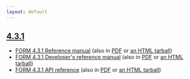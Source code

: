 ```yaml
---
layout: default
---
```


## [4.3.1](https://github.com/form-dev/form/releases/tag/v4.3.1)
- [FORM 4.3.1 Reference manual](v4.3.1/manual) (also in [PDF](v4.3.1/form-4.3.1-manual.pdf) or [an HTML tarball](v4.3.1/form-4.3.1-manual-html.tar.gz))
- [FORM 4.3.1 Developer's reference manual](v4.3.1/devref) (also in [PDF](v4.3.1/form-4.3.1-devref.pdf) or [an HTML tarball](v4.3.1/form-4.3.1-devref-html.tar.gz))
- [FORM 4.3.1 API reference](v4.3.1/doxygen) (also in [PDF](v4.3.1/form-4.3.1-doxygen.pdf) or [an HTML tarball](v4.3.1/form-4.3.1-doxygen-html.tar.gz))
